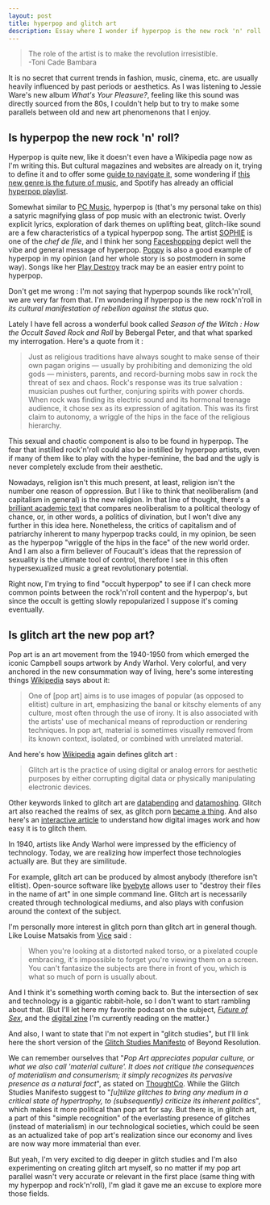 ```yaml
---
layout: post
title: hyperpop and glitch art
description: Essay where I wonder if hyperpop is the new rock 'n' roll and glitch art the new pop art.
---
```


> The role of the artist is to make the revolution irresistible.   
> -Toni Cade Bambara

It is no secret that current trends in fashion, music, cinema, etc. are usually heavily influenced by past periods or aesthetics. As I was listening to Jessie Ware's new album *What's Your Pleasure?*, feeling like this sound was directly sourced from the 80s, I couldn't help but to try to make some parallels between old and new art phenomenons that I enjoy. 


## Is hyperpop the new rock 'n' roll?

Hyperpop is quite new, like it doesn't even have a Wikipedia page now as I'm writing this. But cultural magazines and websites are already on it, trying to define it and to offer some [guide to navigate it](https://wptsradio.org/intro-to-hyperpop/), some wondering if [this new genre is the future of music](https://www.dailyemerald.com/arts-culture/is-hyper-pop-the-future-of-music/article_7f460e0e-3039-11ea-a922-7727ccb8a1bd.html), and Spotify  has already an official [hyperpop playlist](https://open.spotify.com/playlist/7DrJ92Lc9UaVB1rKM2UGsg).  

Somewhat similar to [PC Music](https://en.wikipedia.org/wiki/PC_Music), hyperpop is (that's my personal take on this) a satyric magnifying glass of pop music with an electronic twist. Overly explicit lyrics, exploration of dark themes on uplifting beat,  glitch-like sound are a few characteristics of a typical hyperpop song. The artist [SOPHIE](https://en.wikipedia.org/wiki/Sophie_(musician)) is one of the _chef de file_, and I think her song [Faceshopping](https://open.spotify.com/track/0y4YmA9UGpQnWdIFbWBHu0?si=QbaVNj_iR0yfM2ptHQOhnQ) depict well the vibe and general message of hyperpop. [Poppy](https://en.wikipedia.org/wiki/Poppy_(entertainer)) is also a good example of hyperpop in my opinion (and her whole story is so postmodern in some way). Songs like her [Play Destroy](spotify:track:3X3FzrA32EbYvu3n3526w4) track may be an easier entry point to hyperpop. 

Don't get me wrong : I'm not saying that hyperpop sounds like rock'n'roll, we are very far from that. I'm wondering if hyperpop is the new rock'n'roll in _its cultural manifestation of rebellion against the status quo_. 

Lately I have fell across a wonderful book called _Season of the Witch : How the Occult Saved Rock and Roll_ by Bebergal Peter, and that what sparked my interrogation. Here's a quote from it :

> Just as religious traditions have always sought to make sense of their own pagan origins — usually by prohibiting and demonizing the old gods — ministers, parents, and record-burning mobs saw in rock the threat of sex and chaos. Rock's response was its true salvation : musician pushes out further, conjuring spirits with power chords. When rock was finding its electric sound and its hormonal teenage audience, it chose sex as its expression of agitation. This was its first claim to autonomy, a wriggle of the hips in the face of the religious hierarchy.

This sexual and chaotic component is also to be found in hyperpop. The fear that instilled rock'n'roll could also be instilled by hyperpop artists, even if many of them like to play with the hyper-feminine, the bad and the ugly is never completely exclude from their aesthetic. 

Nowadays, religion isn't this much present, at least, religion isn't the number one reason of oppression. But I like to think that neoliberalism (and capitalism in general) is the new religion. In that line of thought, there's a [brilliant academic text]([https://www.nature.com/articles/palcomms201539.pdf](https://www.nature.com/articles/palcomms201539.pdf)) that compares neoliberalism to a political theology of chance, or, in other words, a politics of divination, but I won't dive any further in this idea here. Nonetheless, the critics of capitalism and of patriarchy inherent to many hyperpop tracks could, in my opinion, be seen as the hyperpop "wriggle of the hips in the face" of the new world order. And I am also a firm believer of Foucault's ideas that the repression of sexuality is the ultimate tool of control, therefore I see in this often hypersexualized music a great revolutionary potential. 

Right now, I'm trying to find "occult hyperpop" to see if I can check more common points between the rock'n'roll content and the hyperpop's, but since the occult is getting slowly repopularized I suppose it's coming eventually. 


## Is glitch art the new pop art?

Pop art is an art movement from the 1940-1950 from which emerged the iconic Campbell soups artwork by Andy Warhol. Very colorful, and very anchored in the new consummation way of living, here's some interesting things [Wikipedia](https://en.wikipedia.org/wiki/Pop_art) says about it: 

> One of [pop art] aims is to use images of popular (as opposed to elitist) culture in art, emphasizing the banal or kitschy elements of any culture, most often through the use of irony. It is also associated with the artists' use of mechanical means of reproduction or rendering techniques. In pop art, material is sometimes visually removed from its known context, isolated, or combined with unrelated material.

And here's how [Wikipedia](https://en.wikipedia.org/wiki/Glitch_art) again defines glitch art : 

> Glitch art is the practice of using digital or analog errors for aesthetic purposes by either corrupting digital data or physically manipulating electronic devices.

Other keywords linked to glitch art are [databending](https://en.wikipedia.org/wiki/Databending) and [datamoshing](http://datamoshing.com/). Glitch art also reached the realms of sex, as glitch porn [became a thing](https://happymag.tv/obscured-sexuality-there-are-places-on-reddit-dedicated-entirely-to-glitch-porn/).  And also here's an [interactive article](https://parametric.press/issue-01/unraveling-the-jpeg/?fbclid=IwAR3gqHPZkpKqYjwnsjRn7SriysxWk_FmtP-y1wykZVwvroCUElxk7brN-bo) to understand how digital images work and how easy it is to glitch them.

In 1940, artists like Andy Warhol were impressed by the efficiency of technology. Today, we are realizing how imperfect those technologies actually are. But they are similitude. 

For example, glitch art can be produced by almost anybody (therefore isn't elitist). Open-source software like [byebyte](https://github.com/wayspurrchen/byebyte) allows user to "destroy their files in the name of art" in one simple command line. Glitch art is necessarily created through technological mediums, and also plays with confusion around the context of the subject. 

I'm personally more interest in glitch porn than glitch art in general though. Like Louise Matsakis from [Vice](https://www.vice.com/en_us/article/7xp35x/glitch-porn-makes-being-naked-on-the-internet-interesting-again) said : 

> When you're looking at a distorted naked torso, or a pixelated couple embracing, it's impossible to forget you're viewing them on a screen. You can't fantasize the subjects are there in front of you, which is what so much of porn is usually about.

And I think it's something worth coming back to. But the intersection of sex and technology is a gigantic rabbit-hole, so I don't want to start rambling about that. (But I'll let here my favorite podcast on the subject, [_Future of Sex_](https://www.futureofsex.org/podcast), and the [digital zine](https://store.logicmag.io/product/issue-2-sex-digital) I'm currently reading on the matter.)

And also, I want to state that I'm not expert in "glitch studies", but I'll link here the short version of the [Glitch Studies Manifesto](https://beyondresolution.info/Glitch-Studies-Manifesto) of Beyond Resolution.

We can remember ourselves that "*Pop Art appreciates popular culture, or what we also call 'material culture'. It does not critique the consequences of materialism and consumerism; it simply recognizes its pervasive presence as a natural fact*", as stated on [ThoughtCo](https://www.thoughtco.com/pop-art-art-history-183310).  While the Glitch Studies Manifesto suggest to "*[u]tilize glitches to bring any medium in a critical state of hypertrophy, to (subsequently) criticize its inherent politics*", which makes it more political than pop art for say. But there is, in glitch art, a part of this "simple recognition" of the everlasting presence of glitches (instead of materialism) in our technological societies, which could be seen as an actualized take of pop art's realization since our economy and lives are now way more immaterial than ever.

But yeah, I'm very excited to dig deeper in glitch studies and I'm also experimenting on creating glitch art myself, so no matter if my pop art parallel wasn't very accurate or relevant in the first place (same thing with my hyperpop and rock'n'roll), I'm glad it gave me an excuse to explore more those fields.  



